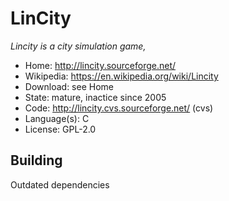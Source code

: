 # LinCity

_Lincity is a city simulation game,_

- Home: http://lincity.sourceforge.net/
- Wikipedia: https://en.wikipedia.org/wiki/Lincity
- Download: see Home
- State: mature, inactice since 2005
- Code: http://lincity.cvs.sourceforge.net/ (cvs)
- Language(s): C
- License: GPL-2.0

## Building

Outdated dependencies

